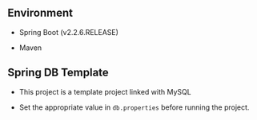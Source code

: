 ## Environment

* Spring Boot (v2.2.6.RELEASE)

* Maven

## Spring DB Template

* This project is a template project linked with MySQL

* Set the appropriate value in `db.properties` before running the project.



